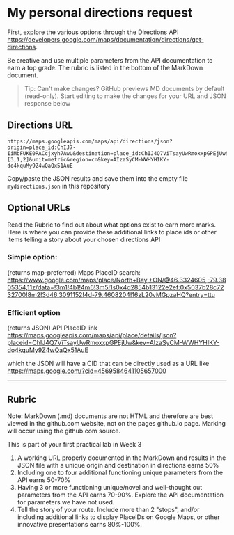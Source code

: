 # My personal directions request

First, explore the various options through the Directions API https://developers.google.com/maps/documentation/directions/get-directions. 

Be creative and use multiple parameters from the API documentation to earn a top grade. The rubric is listed in the bottom of the MarkDown document. 

> Tip: Can't make changes? GitHub previews MD documents by default (read-only). Start editing to make the changes for your URL and JSON response below

## Directions URL

```
https://maps.googleapis.com/maps/api/directions/json?origin=place_id:ChIJ7-IiMbFUKE0RACcjxyh7AwU&destination=place_id:ChIJ4Q7ViTsayUwRmoxxpGPEjUw&avoid=tolls|highways|ferries&destination=Mount+Royal+Park&mode=Driving&origin=North+Bay&waypoints=optimize:true|via:Ottawa&waypoint_order=[3,1,2]&unit=metric&region=cn&key=AIzaSyCM-WWHYHIKY-do4kquMy9Z4wQaQx51AuE
```

Copy/paste the JSON results and save them into the empty file ```mydirections.json``` in this repository

## Optional URLs

Read the Rubric to find out about what options exist to earn more marks. Here is where you can provide these additional links to place ids or other items telling a story about your chosen directions API

### Simple option:

(returns map-preferred) Maps PlaceID search: https://www.google.com/maps/place/North+Bay,+ON/@46.3324605,-79.3805354,11z/data=!3m1!4b1!4m6!3m5!1s0x4d2854b13122e2ef:0x5037b28c7232700!8m2!3d46.3091152!4d-79.4608204!16zL20vMGpzaHQ?entry=ttu
### Efficient option

(returns JSON) API PlaceID link https://maps.googleapis.com/maps/api/place/details/json?placeid=ChIJ4Q7ViTsayUwRmoxxpGPEjUw&key=AIzaSyCM-WWHYHIKY-do4kquMy9Z4wQaQx51AuE

  which the JSON will have a CID that can be directly used as a URL like https://maps.google.com/?cid=4569584641105657000


____
## Rubric

Note: MarkDown (.md) documents are not HTML and therefore are best viewed in the github.com website, not on the pages github.io page. Marking will occur using the github.com source. 

This is part of your first practical lab in Week 3 

1. A working URL properly documented in the MarkDown and results in the JSON file with a unique origin and destination in directions earns 50%
2. Including one to four additional functioning unique parameters from the API earns 50-70%
3. Having 3 or more functioning unique/novel and well-thought out parameters from the API earns 70-90%. Explore the API documentation for parameters we have not used.
4. Tell the story of your route. Include more than 2 "stops", and/or including additional links to display PlaceIDs on Google Maps, or other innovative presentations earns 80%-100%. 
